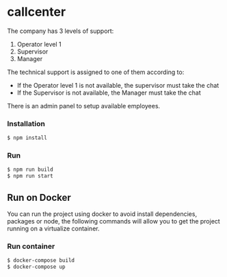 # callcenter

The company has 3 levels of support:
1. Operator level 1
2. Supervisor
3. Manager

The technical support is assigned to one of them according to:
- If the Operator level 1 is not available, the supervisor must take the chat
- If the Supervisor is not available, the Manager must take the chat

There is an admin panel to setup available employees.

### Installation

```sh
$ npm install
```

### Run

```sh
$ npm run build
$ npm run start
```

## Run on Docker
You can run the project using docker to avoid install dependencies, packages or node, the following commands will allow you to get the project running on a virtualize container.

### Run container
```sh
$ docker-compose build
$ docker-compose up
```